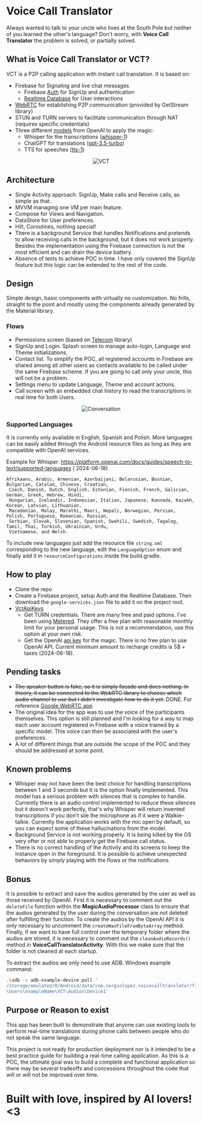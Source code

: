 # Voice Call Translator

Always wanted to talk to your uncle who lives at the South Pole but neither of you learned the
other's language? Don't worry, with **Voice Call Translator** the problem is solved, or partially
solved.

## What is Voice Call Translator or VCT?

VCT is a P2P calling application with instant call translation. It is based on:

- Firebase for Signaling and live chat messages
  - Firebase [Auth](https://firebase.google.com/docs/auth) for SignUp and authentication
  - [Realtime Database](https://firebase.google.com/docs/database) for User interactions
- [WebRTC](https://webrtc.org/) for establishing P2P communication (provided by GetStream library)
- STUN and TURN servers to facilitate communication through NAT (requires specific credentials)
- Three different [models](https://platform.openai.com/docs/models/model-endpoint-compatibility)
  from OpenAI to apply the magic:
  - Whisper for the transcriptions ([whisper-1](https://platform.openai.com/docs/models/whisper))
  - ChatGPT for
    translations ([gpt-3.5-turbo](https://platform.openai.com/docs/models/gpt-3-5-turbo))
  - TTS for speeches ([tts-1](https://platform.openai.com/docs/models/tts))

<p align="center">
  <img src="readme/vct-frame.png" alt="VCT">
</p>

## Architecture

- Single Activity approach. SignUp, Make calls and Receive calls, as simple as that.
- MVVM managing one VM per main feature.
- Compose for Views and Navigation.
- DataStore for User preferences.
- Hilt, Coroutines, nothing special!
- There is a background Service that handles Notifications and pretends to allow receiving calls in
  the background, but it does not work properly. Besides the implementation using the Firebase
  connection is not the most efficient and can drain the device battery.
- Absence of tests to achieve POC in time. I have only covered the SignUp feature but this logic
  can be extended to the rest of the code.

## Design

Simple design, basic components with virtually no customization. No frills, straight to the point
and
mostly using the components already generated by the Material library.

### Flows

- Permissions screen (based
  on [Telecom](https://developer.android.com/develop/connectivity/telecom/voip-app/telecom) library)
- SignUp and Login. Splash screen to manage auto-login, Language and Theme initializations.
- Contact list. To simplify the POC, all registered accounts in Firebase are shared among all other
  users as contacts available to be called under the same Firebase scheme. If you are going to call
  only your uncle, this will not be a problem.
- Settings menu to update Language, Theme and account actions.
- Call screen with an embedded chat history to read the transcriptions in real time for both Users.

<p align="center">
  <img src="readme/flow-call.png" alt="Conversation">
</p>

### Supported Languages

It is currently only available in English, Spanish and Polish. More languages can be easily added
through the Android resource files as long as they are compatible with OpenAI services.

Example for Whisper: https://platform.openai.com/docs/guides/speech-to-text/supported-languages (
2024-06-18)

```text
Afrikaans, Arabic, Armenian, Azerbaijani, Belarusian, Bosnian, Bulgarian, Catalan, Chinese, Croatian,
 Czech, Danish, Dutch, English, Estonian, Finnish, French, Galician, German, Greek, Hebrew, Hindi, 
 Hungarian, Icelandic, Indonesian, Italian, Japanese, Kannada, Kazakh, Korean, Latvian, Lithuanian, 
 Macedonian, Malay, Marathi, Maori, Nepali, Norwegian, Persian, Polish, Portuguese, Romanian, Russian, 
 Serbian, Slovak, Slovenian, Spanish, Swahili, Swedish, Tagalog, Tamil, Thai, Turkish, Ukrainian, Urdu, 
 Vietnamese, and Welsh.
```

To include new languages just add the resource file `string.xml` corresponding to the new language,
edit the `LanguageOption` enum and finally add it in `resourceConfigurations` inside the
build.gradle.

## How to play

- Clone the repo
- Create a Firebase project, setup Auth and the Realtime Database. Then download
  the `google-services.json`
  file to add it on the project root.
- [VctApiKeys](https://github.com/slopezjur/VoiceCallTranslator/blob/main/app/src/main/kotlin/com/sergiolopez/voicecalltranslator/VctApiKeys.kt)
  - Get TURN credentials. There are many free and paid options. I've been
    using [Metered](https://www.metered.ca/stun-turn).
    They offer a free plan with reasonable monthly limit for your personal usage. This is not a
    recommendation,
    use this option at your own risk.
  - Get the OpenAI [api key](https://platform.openai.com/api-keys) for the magic. There is no free
    plan to use OpenAI API. Current
    minimum amount to recharge credits is 5$ + taxes (2024-06-18).

## Pending tasks

- <del>The speaker button is fake, so it is simply facade and does nothing. In theory, it can be
  connected to the WebRTC library to choose which audio channel to use but I didn't investigate how
  to do it yet.</del> DONE. For
  reference [Google WebRTC app](https://chromium.googlesource.com/external/webrtc/+/refs/heads/master/examples/androidapp/src/org/appspot/apprtc/AppRTCAudioManager.java)
- The original idea for the app was to use the voice of the participants themselves. This option is
  still planned and I'm looking for a way to map each user account registered in Firebase with a
  voice
  trained by a specific model. This voice can then be associated with the user's preferences.
- A lot of different things that are outside the scope of the POC and they should be addressed at
  some point.

## Known problems

- Whisper may not have been the best choice for handling transcriptions between 1 and 3 seconds but
  it is the option finally implemented. This model has a serious problem with silences that is
  complex to handle. Currently there is an audio control implemented to reduce these silences but it
  doesn't work perfectly, that's why Whisper will return invented transcriptions if you don't sile
  the microphone as if it were a Walkie-talkie. Currently the application works with the mic open by
  default, so you can expect some of these hallucinations from the model.
- Background Service is not working properly. It is being killed by the OS very ofter or not able to
  properly get the Firebase call status.
- There is no correct handling of the Activity and its screens to keep the instance open in the
  foreground. It is possible to achieve unexpected behaviors by simply playing with the flows or the
  notifications.

## Bonus

It is possible to extract and save the audios generated by the user as well as those received by
OpenAI.
First it is necessary to comment out the `deleteFile` function within the **MagicAudioProcessor**
class to
ensure that the audios generated by the user during the conversation are not deleted after
fulfilling their function. To create the audios by the OpenAI API it is only necessary to uncomment
the `createWavFileFromByteArray` method.
Finally, if we want to have full control over the temporary folder where the audios are stored, it
is necessary to comment out the `cleanAudioRecords()` method in **VoiceCallTranslatorActivity**.
With this
we make sure that the folder is not cleaned at each startup.

To extract the audios we only need to use ADB. Windows example command:

```bash
.\adb -s adb-example-device pull '
/storage/emulated/0/Android/data/com.sergiolopez.voicecalltranslator/files/Recordings' 'C:
\Users\exampleName\VCT\Audios\Device1'
```

## Purpose or Reason to exist

This app has been built to demonstrate that anyone can use existing tools to perform real-time
translations during phone calls between people who do not speak the same language.

This project is not ready for production deployment nor is it intended to be a best practice guide
for building a real-time calling application. As this is a POC, the ultimate goal was to build a
complete and functional application so there may be several tradeoffs and concessions throughout the
code that will or will not be improved over time.

# Built with love, inspired by AI lovers! <3
